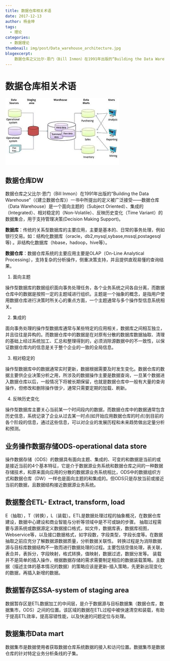 ```yaml
---
title: 数据仓库相关术语
date: 2017-12-13
author: 杨金坤
tags:
  - 理论
categories:
  - 数据理论
thumbnail: img/post/Data_warehouse_architecture.jpg
blogexcerpt:
    数据仓库之父比尔·恩门（Bill Inmon）在1991年出版的“Building the Data Warehouse”（《建立数据仓库》）一书中所提出的定义被广泛接受——数据仓库（Data Warehouse）是一个面向主题的（Subject Oriented）、集成的（Integrated）、相对稳定的（Non-Volatile）、反映历史变化（Time Variant）的数据集合，用于支持管理决策(Decision Making Support)。
---
```

# 数据仓库相关术语
![数据仓库架构](/img/post/Data_warehouse_architecture.jpg)
## 数据仓库DW

数据仓库之父比尔·恩门（Bill Inmon）在1991年出版的“Building the Data Warehouse”（《建立数据仓库》）一书中所提出的定义被广泛接受——数据仓库（Data Warehouse）是一个面向主题的（Subject Oriented）、集成的（Integrated）、相对稳定的（Non-Volatile）、反映历史变化（Time Variant）的数据集合，用于支持管理决策(Decision Making Support)。

**数据库**：传统的关系型数据库的主要应用，主要是基本的、日常的事务处理，例如银行交易。如：结构化数据库（oracle，db2,mysql,sybase,mssql,postagesql等) 。非结构化数据库（hbase，hadoop，hive等）。

**数据仓库**：数据仓库系统的主要应用主要是OLAP（On-Line Analytical Processing），支持复杂的分析操作，侧重决策支持，并且提供直观易懂的查询结果。

1. 面向主题

操作型数据库的数据组织面向事务处理任务，各个业务系统之间各自分离，而数据仓库中的数据是按照一定的主题域进行组织。主题是一个抽象的概念，是指用户使用数据仓库进行决策时所关心的重点方面，一个主题通常与多个操作型信息系统相关。

2. 集成的

面向事务处理的操作型数据库通常与某些特定的应用相关，数据库之间相互独立，并且往往是异构的。而数据仓库中的数据是在对原有分散的数据库数据抽取、清理的基础上经过系统加工、汇总和整理得到的，必须消除源数据中的不一致性，以保证数据仓库内的信息是关于整个企业的一致的全局信息。

3. 相对稳定的

操作型数据库中的数据通常实时更新，数据根据需要及时发生变化。数据仓库的数据主要供企业决策分析之用，所涉及的数据操作主要是数据查询，一旦某个数据进入数据仓库以后，一般情况下将被长期保留，也就是数据仓库中一般有大量的查询操作，但修改和删除操作很少，通常只需要定期的加载、刷新。

4. 反映历史变化

操作型数据库主要关心当前某一个时间段内的数据，而数据仓库中的数据通常包含历史信息，系统记录了企业从过去某一时点(如开始应用数据仓库的时点)到目前的各个阶段的信息，通过这些信息，可以对企业的发展历程和未来趋势做出定量分析和预测。

## 业务操作数据存储ODS-operational data store

操作数据存储（ODS）的数据具有面向主题、集成的、可变的和数据是当前的或是接近当前的4个基本特征，它是介于数据源业务系统和数据仓库之间的一种数据存储技术，和原来面向应用的分散的数据源业务系统相比，ODS中的数据组织方式和数据仓库（DW）一样也是面向主题的和集成的。但ODS只是存放当前或接近当前的数据，且数据结构接近数据源业务系统。

## 数据整合ETL- Extract, transform, load 
E（抽取），T（转换），L（装载）。ETL是数据处理过程的抽象概况，在数据仓库建设，数据中心建设和商业智能与分析等领域中是不可或缺的步骤。
抽取过程需要与源系统或数据源定义数据接口格式，如文件，数据库表，数据库视图，Webservice等，以及接口数据格式，如字段数，字段类型，字段长度等。在数据抽取之前应充分了解数据源数据质量，分析数据关联性。
转换过程是为消除数据源与目标库数据结构不一致而进行数据处理的过程。主要包括空值处理，表关联，表合并，表拆分，字段映射，格式转换，值映射，数据过滤，数据分发等。
装载并不是简单的插入操作，根据数据存储的需求需要制定相应的数据装载策略。主数据（描述主体的基本情况的数据）的策略应该是更新-插入策略，先更新出现变化的数据，再插入新增的数据。

## 数据暂存区SSA-system of staging area

数据暂存区是ETL数据加工的中间层，是介于数据源与目标数据集（数据仓库，数据集市，ODS）之间的位置。该区域的数据在ETL过程中被快速清空和装载，有助于提高ETL效率，提高容错性能，以及快速的问题定位与处理。

## 数据集市Data mart

数据集市是数据使用者获取数据仓库系统数据的接入和访问位置。数据集市是数据仓库的针对特定业务分析条线的子集。

